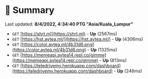 # 📖 Summary
Last updated: **8/4/2022, 4:34:40 PTG "Asia/Kuala_Lumpur"**

- `GET` [https://shrt.ml](https://shrt.ml) - **Up** (2567ms)
- `GET` [https://hst.aytea.ml/](https://hst.aytea.ml/) - **Up** (4306ms)
- `GET` [https://color.aytea.ml/4b31d6.png](https://color.aytea.ml/4b31d6.png) - **Up** (1325ms)
- `GET` [https://memeapi.aytea14.repl.co/gimme](https://memeapi.aytea14.repl.co/gimme) - **Up** (813ms)
- `GET` [https://teledrivemy.herokuapp.com/dashboard](https://teledrivemy.herokuapp.com/dashboard) - **Up** (246ms)
